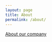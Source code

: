 ```yaml
---
layout: page
title: About
permalink: /about/
---
```


[About our company](https://rainlab.co.jp/en/company/?ref=cothings.app)
